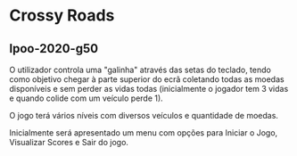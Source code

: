 # Crossy Roads
## lpoo-2020-g50

O utilizador controla uma "galinha" através das setas do teclado, tendo como objetivo chegar à parte superior do ecrã coletando todas as moedas disponíveis e sem perder as vidas todas (inicialmente o jogador tem 3 vidas e quando colide com um veículo perde 1).
<p>O jogo terá vários níveis com diversos veículos e quantidade de moedas.
<p>Inicialmente será apresentado um menu com opções para Iniciar o Jogo, Visualizar Scores e Sair do jogo.
